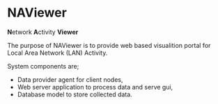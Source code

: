 # NAViewer

**N**etwork **A**ctivity **Viewer**

The purpose of NAViewer is to provide web based visualition portal for Local Area Network (LAN) Activity.

System components are;

 * Data provider agent for client nodes,
 * Web server application to process data and serve gui,
 * Database model to store collected data.
    
